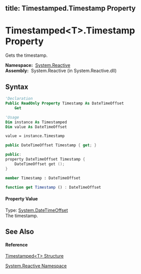 title: Timestamped<T>.Timestamp Property
---
# Timestamped\<T\>.Timestamp Property

Gets the timestamp.

**Namespace:**  [System.Reactive](System.Reactive/System.Reactive)  
**Assembly:**  System.Reactive (in System.Reactive.dll)

## Syntax

```vb
'Declaration
Public ReadOnly Property Timestamp As DateTimeOffset
    Get
```

```vb
'Usage
Dim instance As Timestamped
Dim value As DateTimeOffset

value = instance.Timestamp
```

```csharp
public DateTimeOffset Timestamp { get; }
```

```c++
public:
property DateTimeOffset Timestamp {
    DateTimeOffset get ();
}
```

```fsharp
member Timestamp : DateTimeOffset
```

```javascript
function get Timestamp () : DateTimeOffset
```

#### Property Value

Type: [System.DateTimeOffset](https://msdn.microsoft.com/en-us/library/Bb341783)  
The timestamp.

## See Also

#### Reference

[Timestamped\<T\> Structure](Timestamped/Timestamped(T))

[System.Reactive Namespace](System.Reactive/System.Reactive)
